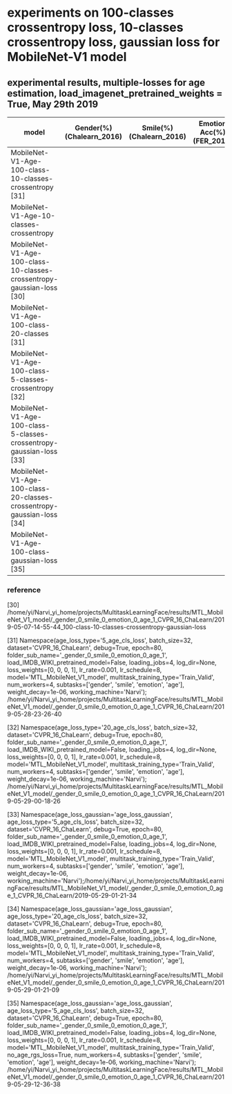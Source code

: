 # experiments on 100-classes crossentropy loss, 10-classes crossentropy loss, gaussian loss for MobileNet-V1 model

## experimental results, multiple-losses for age estimation, load_imagenet_pretrained_weights = True, May 29th 2019

model                                                                  | Gender(%)(Chalearn_2016) | Smile(%)(Chalearn_2016) | Emotion Acc(%)(FER_2013) | Age Acc(%)                 | Age MAE (ChaLearn_2016)
---------------------------------------------------------------------- |------------------------- | ----------------------- | ------------------------ |--------------------------- | ---------------------------
MobileNet-V1-Age-100-class-10-classes-crossentropy [31]                |                          |                         |                          |                            |   4.9
MobileNet-V1-Age-10-classes-crossentropy                               |                          |                         |                          |                            |                              
MobileNet-V1-Age-100-class-10-classes-crossentropy-gaussian-loss [30]  |                          |                         |                          |                            |   4.8
MobileNet-V1-Age-100-class-20-classes [31]                             |                          |                         |                          |                            |   4.92                  
MobileNet-V1-Age-100-class-5-classes-crossentropy [32]                 |                          |                         |                          |                            |   4.94                  
MobileNet-V1-Age-100-class-5-classes-crossentropy-gaussian-loss [33]   |                          |                         |                          |                            |   4.79
MobileNet-V1-Age-100-class-20-classes-crossentropy-gaussian-loss [34]  |                          |                         |                          |                            |   4.81 
MobileNet-V1-Age-100-class-gaussian-loss [35]                          |                          |                         |                          |                            |   5.25


### reference

[30] /home/yi/Narvi_yi_home/projects/MultitaskLearningFace/results/MTL_MobileNet_V1_model/_gender_0_smile_0_emotion_0_age_1_CVPR_16_ChaLearn/2019-05-07-14-55-44_100-class-10-classes-crossentropy-gaussian-loss

[31] Namespace(age_loss_type='5_age_cls_loss', batch_size=32, dataset='CVPR_16_ChaLearn', debug=True, epoch=80, folder_sub_name='_gender_0_smile_0_emotion_0_age_1', load_IMDB_WIKI_pretrained_model=False, loading_jobs=4, log_dir=None, loss_weights=[0, 0, 0, 1], lr_rate=0.001, lr_schedule=8, model='MTL_MobileNet_V1_model', multitask_training_type='Train_Valid', num_workers=4, subtasks=['gender', 'smile', 'emotion', 'age'], weight_decay=1e-06, working_machine='Narvi'); /home/yi/Narvi_yi_home/projects/MultitaskLearningFace/results/MTL_MobileNet_V1_model/_gender_0_smile_0_emotion_0_age_1_CVPR_16_ChaLearn/2019-05-28-23-26-40

[32] Namespace(age_loss_type='20_age_cls_loss', batch_size=32, dataset='CVPR_16_ChaLearn', debug=True, epoch=80, folder_sub_name='_gender_0_smile_0_emotion_0_age_1', load_IMDB_WIKI_pretrained_model=False, loading_jobs=4, log_dir=None, loss_weights=[0, 0, 0, 1], lr_rate=0.001, lr_schedule=8, model='MTL_MobileNet_V1_model', multitask_training_type='Train_Valid', num_workers=4, subtasks=['gender', 'smile', 'emotion', 'age'], weight_decay=1e-06, working_machine='Narvi'); /home/yi/Narvi_yi_home/projects/MultitaskLearningFace/results/MTL_MobileNet_V1_model/_gender_0_smile_0_emotion_0_age_1_CVPR_16_ChaLearn/2019-05-29-00-18-26

[33] Namespace(age_loss_gaussian='age_loss_gaussian', age_loss_type='5_age_cls_loss', batch_size=32, dataset='CVPR_16_ChaLearn', debug=True, epoch=80, folder_sub_name='_gender_0_smile_0_emotion_0_age_1', load_IMDB_WIKI_pretrained_model=False, loading_jobs=4, log_dir=None, loss_weights=[0, 0, 0, 1], lr_rate=0.001, lr_schedule=8, model='MTL_MobileNet_V1_model', multitask_training_type='Train_Valid', num_workers=4, subtasks=['gender', 'smile', 'emotion', 'age'], weight_decay=1e-06, working_machine='Narvi');/home/yi/Narvi_yi_home/projects/MultitaskLearningFace/results/MTL_MobileNet_V1_model/_gender_0_smile_0_emotion_0_age_1_CVPR_16_ChaLearn/2019-05-29-01-21-34

[34] Namespace(age_loss_gaussian='age_loss_gaussian', age_loss_type='20_age_cls_loss', batch_size=32, dataset='CVPR_16_ChaLearn', debug=True, epoch=80, folder_sub_name='_gender_0_smile_0_emotion_0_age_1', load_IMDB_WIKI_pretrained_model=False, loading_jobs=4, log_dir=None, loss_weights=[0, 0, 0, 1], lr_rate=0.001, lr_schedule=8, model='MTL_MobileNet_V1_model', multitask_training_type='Train_Valid', num_workers=4, subtasks=['gender', 'smile', 'emotion', 'age'], weight_decay=1e-06, working_machine='Narvi'); /home/yi/Narvi_yi_home/projects/MultitaskLearningFace/results/MTL_MobileNet_V1_model/_gender_0_smile_0_emotion_0_age_1_CVPR_16_ChaLearn/2019-05-29-01-21-09

[35] Namespace(age_loss_gaussian='age_loss_gaussian', age_loss_type='5_age_cls_loss', batch_size=32, dataset='CVPR_16_ChaLearn', debug=True, epoch=80, folder_sub_name='_gender_0_smile_0_emotion_0_age_1', load_IMDB_WIKI_pretrained_model=False, loading_jobs=4, log_dir=None, loss_weights=[0, 0, 0, 1], lr_rate=0.001, lr_schedule=8, model='MTL_MobileNet_V1_model', multitask_training_type='Train_Valid', no_age_rgs_loss=True, num_workers=4, subtasks=['gender', 'smile', 'emotion', 'age'], weight_decay=1e-06, working_machine='Narvi'); /home/yi/Narvi_yi_home/projects/MultitaskLearningFace/results/MTL_MobileNet_V1_model/_gender_0_smile_0_emotion_0_age_1_CVPR_16_ChaLearn/2019-05-29-12-36-38